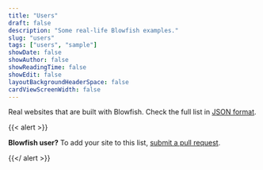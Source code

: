 ```yaml
---
title: "Users"
draft: false
description: "Some real-life Blowfish examples."
slug: "users"
tags: ["users", "sample"]
showDate: false
showAuthor: false
showReadingTime: false
showEdit: false
layoutBackgroundHeaderSpace: false
cardViewScreenWidth: false
---
```

 


Real websites that are built with Blowfish. Check the full list in [JSON format](/users/users.json).


{{< alert >}}

**Blowfish user?** To add your site to this list, [submit a pull request](https://github.com/nunocoracao/blowfish/blob/main/exampleSite/content/users/users.json).

{{</ alert >}}

</BR>
